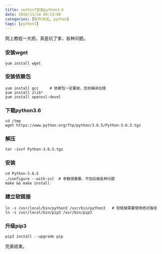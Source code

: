 ```yaml
---
title: centos7安装python3.6
date: 2018/11/24 09:13:00
categories: [软件测试, python]
tags: [python3]
---
```


网上教程一大把，真是坑了爹，各种问题。

<!-- more -->

### 安装wget

`yum install wget`

### 安装依赖包

```shell
yum install gcc		# 依赖包一定要装，否则编译出错
yum install zlib*
yum install openssl-devel
```

### 下载python3.6

```shell
cd /tmp
wget https://www.python.org/ftp/python/3.6.5/Python-3.6.5.tgz
```

### 解压

`tar -zxvf Python-3.6.5.tgz`

### 安装

```shell
cd Python-3.6.5
./configure --with-ssl	# 参数很重要，不加后面各种问题
make && make install
```

### 建立软链接

```shell
ln -s /usr/local/bin/python3 /usr/bin/python3	# 软链接需要使用绝对路径
ln -s /usr/local/bin/pip3 /usr/bin/pip3	
```

### 升级pip3

`pip3 install --upgrade pip`

完美结束。
